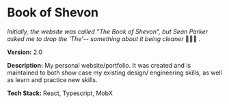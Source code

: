 # Book of Shevon

_Initially, the website was called "The Book of Shevon", but Sean Parker asked me to drop the 'The'-- something about it being cleaner_ 🤷🏽‍♂️ _._

**Version:** 2.0

**Description:** My personal website/portfolio. It was created and is maintained to both show case my existing design/ engineering skills, as well as learn and practice new skills.

**Tech Stack:** React, Typescript, MobX
